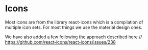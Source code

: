 # Icons
Most icons are from the library react-icons which is a compilation of multiple icon sets. 
For most things we use the material design ones.

We have also added a few following the approach described here // https://github.com/react-icons/react-icons/issues/238

